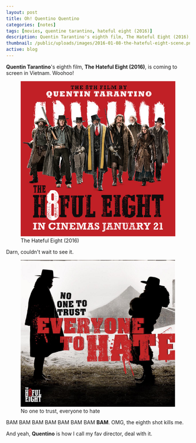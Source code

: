 ```yaml
---
layout: post
title: Oh! Quentino Quentino
categories: [notes]
tags: [movies, quentine tarantino, hateful eight (2016)]
description: Quentin Tarantino's eighth film, The Hateful Eight (2016), is coming to screen in Vietnam. Woohoo!
thumbnail: /public/uploads/images/2016-01-08-the-hateful-eight-scene.png
active: blog
---
```



__Quentin Tarantino__'s eighth film, __The Hateful Eight (2016)__, is coming to screen in Vietnam. Woohoo!
<!--more-->

<figure><img src="/public/uploads/images/2016-01-08-the-hateful-eight-poster.jpg" title="The Hateful Eight (2016)"><figcaption>The Hateful Eight (2016)</figcaption></figure>

Darn, couldn't wait to see it.

<figure><img src="/public/uploads/images/2016-01-08-the-hateful-eight-scene.png" title="No one to trust, everyone to hate"><figcaption>No one to trust, everyone to hate</figcaption></figure>

BAM BAM BAM BAM BAM BAM BAM __BAM__. OMG, the eighth shot kills me.

And yeah, __Quentino__ is how I call my fav director, deal with it.
